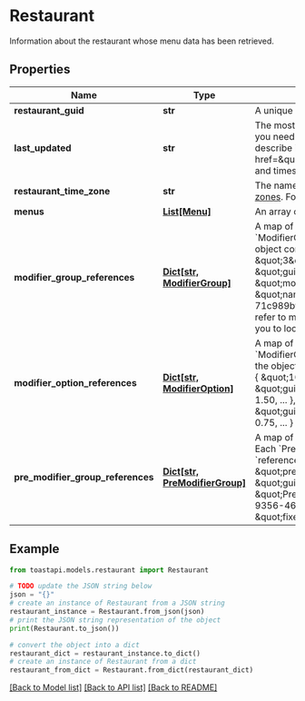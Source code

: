 # Restaurant

Information about the restaurant whose menu data has been retrieved. 

## Properties

Name | Type | Description | Notes
------------ | ------------- | ------------- | -------------
**restaurant_guid** | **str** | A unique identifier for this restaurant, assigned by the Toast POS system.  | [optional] 
**last_updated** | **str** | The most recent date and time that this menu&#39;s data was published. Use this value to determine if you need to refresh your menu data. The &#x60;lastUpdated&#x60; value uses the absolute timestamp format describe in the &lt;a href&#x3D;\&quot;https://doc.toasttab.com/doc/devguide/api_dates_and_timestamps.html\&quot;&gt;Dates and timestamps&lt;/a&gt; section of the Toast Developer Guide.  | [optional] 
**restaurant_time_zone** | **str** | The name of the restaurant&#39;s time zone in the IANA time zone database https://www.iana.org/time-zones. For example, \&quot;America/New_York\&quot;.  | [optional] 
**menus** | [**List[Menu]**](Menu.md) | An array of &#x60;Menu&#x60; objects that represent the published menus used by this restaurant.  | [optional] 
**modifier_group_references** | [**Dict[str, ModifierGroup]**](ModifierGroup.md) | A map of &#x60;ModifierGroup&#x60; objects that define the modifier groups used by this restaurant. Each &#x60;ModifierGroup&#x60; object is presented as a key/value pair. A pair&#39;s key matches the &#x60;referenceId&#x60; of the object contained in the pair&#39;s value, as shown below: &#x60;&#x60;&#x60; \&quot;modifierGroupReferences\&quot;: {   \&quot;3\&quot;: {     \&quot;referenceId\&quot;: 3,     \&quot;name\&quot;: \&quot;Toppings\&quot;,     \&quot;guid\&quot;: \&quot;58b79986-f88f-411d-ba18-14b1e2441e9d\&quot;,     \&quot;modifierOptionReferences\&quot;: [10, 11],     ...   },   \&quot;4\&quot;: {     \&quot;referenceId\&quot;: 4,     \&quot;name\&quot;: \&quot;Size\&quot;,     \&quot;guid\&quot;: \&quot;23c02762-9d6a-4d3f-a298-71c989bf31b0\&quot;,     \&quot;modifierOptionReferences\&quot;: [12, 13],     ...   } } &#x60;&#x60;&#x60;  Other menu entities refer to modifier groups using their &#x60;referenceId&#x60;. Having a key that matches the &#x60;referenceId&#x60; allows you to locate the correct modifier group in the &#x60;modifierGroupReferences&#x60; map.  | [optional] 
**modifier_option_references** | [**Dict[str, ModifierOption]**](ModifierOption.md) | A map of &#x60;ModifierOption&#x60; objects that define the modifier options used by this restaurant. Each &#x60;ModifierOption&#x60; object is presented as a key/value pair. A pair&#39;s key matches the &#x60;referenceId&#x60; of the object contained in the pair&#39;s value, as shown below: &#x60;&#x60;&#x60; \&quot;modifierOptionReferences\&quot;: {   \&quot;10\&quot;: {     \&quot;referenceId\&quot;: 10,     \&quot;name\&quot;: \&quot;Mushrooms\&quot;,     \&quot;guid\&quot;: \&quot;fa24fee9-76c4-40ba-ae3c-7dfccafdd8d3\&quot;,     \&quot;price\&quot;: 1.50,     ...   },   \&quot;11\&quot;: {     \&quot;referenceId\&quot;: 11,     \&quot;name\&quot;: \&quot;Onions\&quot;,     \&quot;guid\&quot;: \&quot;afee6be7-8280-4c69-a170-9fdf4c76bf7b\&quot;,     \&quot;price\&quot;: 0.75,     ...   } } &#x60;&#x60;&#x60;  | [optional] 
**pre_modifier_group_references** | [**Dict[str, PreModifierGroup]**](PreModifierGroup.md) | A map of &#x60;PreModifierGroup&#x60; objects that define the premodifier groups used by this restaurant. Each &#x60;PreModifierGroup&#x60; object is presented as a key/value pair. A pair&#39;s key matches the &#x60;referenceId&#x60; of the object contained in the pair&#39;s value, as shown below: &#x60;&#x60;&#x60; \&quot;preModifierGroupReferences\&quot;: {   \&quot;22\&quot;: {     \&quot;referenceId\&quot;: 22,     \&quot;guid\&quot;: \&quot;07a1a94d-6f7b-46d5-a916-a07fa16bb8e8\&quot;,     \&quot;name\&quot;: \&quot;PreModGroup\&quot;,     \&quot;preModifiers\&quot;: [       {         \&quot;guid\&quot;: \&quot;ad45e697-9356-468e-b7b4-1b23f4d4b8a5\&quot;,         \&quot;name\&quot;: \&quot;EXTRA\&quot;,         \&quot;fixedPrice\&quot;: 1.0,         \&quot;multiplicationFactor\&quot;: null       }     ]   } } &#x60;&#x60;&#x60;  | [optional] 

## Example

```python
from toastapi.models.restaurant import Restaurant

# TODO update the JSON string below
json = "{}"
# create an instance of Restaurant from a JSON string
restaurant_instance = Restaurant.from_json(json)
# print the JSON string representation of the object
print(Restaurant.to_json())

# convert the object into a dict
restaurant_dict = restaurant_instance.to_dict()
# create an instance of Restaurant from a dict
restaurant_from_dict = Restaurant.from_dict(restaurant_dict)
```
[[Back to Model list]](../README.md#documentation-for-models) [[Back to API list]](../README.md#documentation-for-api-endpoints) [[Back to README]](../README.md)


